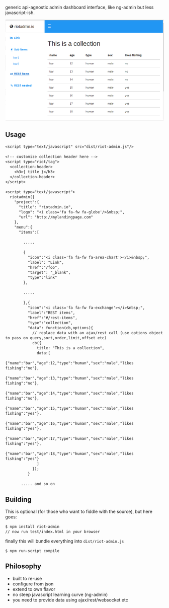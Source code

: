 generic api-agnostic admin dashboard interface, like ng-admin but less javascript-ish.

<img alt="" src=".res/admin1.png"/>

## Usage 

    <script type="text/javascript" src="dist/riot-admin.js"/>

    <!-- customize collection header here -->
    <script type="riot/tag">
      <collection-header>
        <h3>{ title }</h3>
      </collection-header>
    </script>

    <script type="text/javascript">
      riotadmin({
        "project":{
          "title": "riotadmin.io",
          "logo": "<i class='fa fa-fw fa-globe'/>&nbsp;",
          "url": "http://mylandingpage.com"
        },
        "menu":{
          "items":[

            .....

            { 
              "icon":"<i class='fa fa-fw fa-area-chart'></i>&nbsp;",
              "label": "Link",
              "href":"/foo",
              "target": "_blank",
              "type":"link"
            },

            .....

            },{
              "icon":"<i class='fa fa-fw fa-exchange'></i>&nbsp;",
              "label":"REST items",
              "href":"#/rest-items",
              "type":"collection",
              "data": function(cb,options){
                // replace data with an ajax/rest call (use options object to pass on query,sort,order,limit,offset etc)
                cb({
                  title: "This is a collection",
                  data:[
                    {"name":"bar","age":12,"type":"human","sex":"male","likes fishing":"no"},
                    {"name":"bar","age":13,"type":"human","sex":"male","likes fishing":"no"},
                    {"name":"bar","age":14,"type":"human","sex":"male","likes fishing":"no"},
                    {"name":"bar","age":15,"type":"human","sex":"male","likes fishing":"yes"},
                    {"name":"bar","age":16,"type":"human","sex":"male","likes fishing":"yes"},
                    {"name":"bar","age":17,"type":"human","sex":"male","likes fishing":"yes"},
                    {"name":"bar","age":18,"type":"human","sex":"male","likes fishing":"yes"}
                  ]
                });
              }

           ..... and so on

## Building 

This is optional (for those who want to fiddle with the source), but here goes:

    $ npm install riot-admin 
    // now run test/index.html in your browser

finally this will bundle everything into `dist/riot-admin.js`

    $ npm run-script compile

## Philosophy

* built to re-use
* configure from json 
* extend to own flavor
* no steep javascript learning curve (ng-admin)
* you need to provide data using ajax/rest/websocket etc

